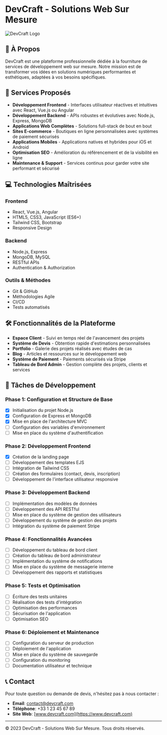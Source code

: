 # DevCraft - Solutions Web Sur Mesure

![DevCraft Logo](https://cdn-icons-png.flaticon.com/512/2282/2282188.png)

## 🚀 À Propos

DevCraft est une plateforme professionnelle dédiée à la fourniture de services de développement web sur mesure. Notre mission est de transformer vos idées en solutions numériques performantes et esthétiques, adaptées à vos besoins spécifiques.

## 🌟 Services Proposés

- **Développement Frontend** - Interfaces utilisateur réactives et intuitives avec React, Vue.js ou Angular
- **Développement Backend** - APIs robustes et évolutives avec Node.js, Express, MongoDB
- **Applications Web Complètes** - Solutions full-stack de bout en bout
- **Sites E-commerce** - Boutiques en ligne personnalisées avec systèmes de paiement sécurisés
- **Applications Mobiles** - Applications natives et hybrides pour iOS et Android
- **Optimisation SEO** - Amélioration du référencement et de la visibilité en ligne
- **Maintenance & Support** - Services continus pour garder votre site performant et sécurisé

## 💻 Technologies Maîtrisées

### Frontend
- React, Vue.js, Angular
- HTML5, CSS3, JavaScript (ES6+)
- Tailwind CSS, Bootstrap
- Responsive Design

### Backend
- Node.js, Express
- MongoDB, MySQL
- RESTful APIs
- Authentication & Authorization

### Outils & Méthodes
- Git & GitHub
- Méthodologies Agile
- CI/CD
- Tests automatisés

## 🛠️ Fonctionnalités de la Plateforme

- **Espace Client** - Suivi en temps réel de l'avancement des projets
- **Système de Devis** - Obtention rapide d'estimations personnalisées
- **Portfolio** - Galerie des projets réalisés avec études de cas
- **Blog** - Articles et ressources sur le développement web
- **Système de Paiement** - Paiements sécurisés via Stripe
- **Tableau de Bord Admin** - Gestion complète des projets, clients et services

## 📝 Tâches de Développement

### Phase 1: Configuration et Structure de Base
- [x] Initialisation du projet Node.js
- [x] Configuration de Express et MongoDB
- [x] Mise en place de l'architecture MVC
- [ ] Configuration des variables d'environnement
- [ ] Mise en place du système d'authentification

### Phase 2: Développement Frontend
- [x] Création de la landing page
- [ ] Développement des templates EJS
- [ ] Intégration de Tailwind CSS
- [ ] Création des formulaires (contact, devis, inscription)
- [ ] Développement de l'interface utilisateur responsive

### Phase 3: Développement Backend
- [ ] Implémentation des modèles de données
- [ ] Développement des API RESTful
- [ ] Mise en place du système de gestion des utilisateurs
- [ ] Développement du système de gestion des projets
- [ ] Intégration du système de paiement Stripe

### Phase 4: Fonctionnalités Avancées
- [ ] Développement du tableau de bord client
- [ ] Création du tableau de bord administrateur
- [ ] Implémentation du système de notifications
- [ ] Mise en place du système de messagerie interne
- [ ] Développement des rapports et statistiques

### Phase 5: Tests et Optimisation
- [ ] Écriture des tests unitaires
- [ ] Réalisation des tests d'intégration
- [ ] Optimisation des performances
- [ ] Sécurisation de l'application
- [ ] Optimisation SEO

### Phase 6: Déploiement et Maintenance
- [ ] Configuration du serveur de production
- [ ] Déploiement de l'application
- [ ] Mise en place du système de sauvegarde
- [ ] Configuration du monitoring
- [ ] Documentation utilisateur et technique

## 📞 Contact

Pour toute question ou demande de devis, n'hésitez pas à nous contacter :

- **Email**: contact@devcraft.com
- **Téléphone**: +33 1 23 45 67 89
- **Site Web**: [www.devcraft.com](https://www.devcraft.com)

---

&copy; 2023 DevCraft - Solutions Web Sur Mesure. Tous droits réservés.